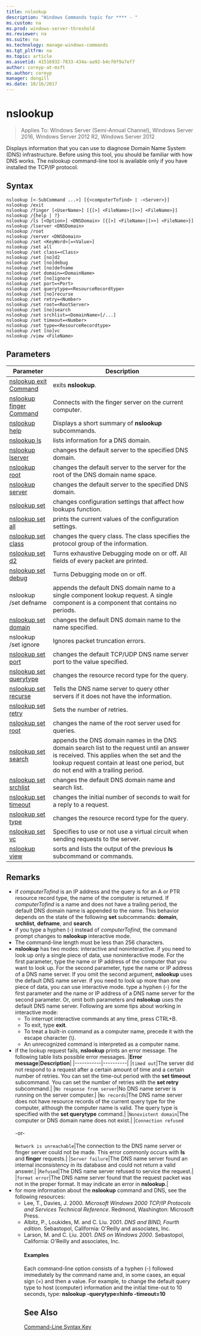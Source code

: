 ```yaml
---
title: nslookup
description: "Windows Commands topic for **** - "
ms.custom: na
ms.prod: windows-server-threshold
ms.reviewer: na
ms.suite: na
ms.technology: manage-windows-commands
ms.tgt_pltfrm: na
ms.topic: article
ms.assetid: 41516932-7833-434a-aa92-b4cf0f9a7ef7
author: coreyp-at-msft
ms.author: coreyp
manager: dongill
ms.date: 10/16/2017
---
```

# nslookup

>Applies To: Windows Server (Semi-Annual Channel), Windows Server 2016, Windows Server 2012 R2, Windows Server 2012

Displays information that you can use to diagnose Domain Name System (DNS) infrastructure. Before using this tool, you should be familiar with how DNS works. The nslookup command-line tool is available only if you have installed the TCP/IP protocol.
## Syntax
```
nslookup [<-SubCommand ...>] [{<computerTofind> | -<Server>}]
nslookup /exit
nslookup /finger [<UserName>] [{[>] <FileName>|[>>] <FileName>}]
nslookup /{help | ?}
nslookup /ls [<Option>] <DNSDomain> [{[>] <FileName>|[>>] <FileName>}]
nslookup /lserver <DNSDomain> 
nslookup /root 
nslookup /server <DNSDomain>
nslookup /set <KeyWord>[=<Value>]
nslookup /set all 
nslookup /set class=<Class>
nslookup /set [no]d2
nslookup /set [no]debug
nslookup /set [no]defname
nslookup /set domain=<DomainName>
nslookup /set [no]ignore
nslookup /set port=<Port>
nslookup /set querytype=<ResourceRecordtype>
nslookup /set [no]recurse
nslookup /set retry=<Number>
nslookup /set root=<RootServer>
nslookup /set [no]search
nslookup /set srchlist=<DomainName>[/...]
nslookup /set timeout=<Number>
nslookup /set type=<ResourceRecordtype>
nslookup /set [no]vc
nslookup /view <FileName>
```
## Parameters

|                       Parameter                       |                                                                                                         Description                                                                                                         |
|-------------------------------------------------------|-----------------------------------------------------------------------------------------------------------------------------------------------------------------------------------------------------------------------------|
|   [nslookup exit Command](nslookup-exit-command.md)   |                                                                                                     exits **nslookup**.                                                                                                     |
| [nslookup finger Command](nslookup-finger-command.md) |                                                                                  Connects with the finger server on the current computer.                                                                                   |
|           [nslookup help](nslookup-help.md)           |                                                                                    Displays a short summary of **nslookup** subcommands.                                                                                    |
|             [nslookup ls](nslookup-ls.md)             |                                                                                             lists information for a DNS domain.                                                                                             |
|        [nslookup lserver](nslookup-lserver.md)        |                                                                                   changes the default server to the specified DNS domain.                                                                                   |
|           [nslookup root](nslookup-root.md)           |                                                                     changes the default server to the server for the root of the DNS domain name space.                                                                     |
|         [nslookup server](nslookup-server.md)         |                                                                                   changes the default server to the specified DNS domain.                                                                                   |
|            [nslookup set](nslookup-set.md)            |                                                                              changes configuration settings that affect how lookups function.                                                                               |
|        [nslookup set all](nslookup-set-all.md)        |                                                                                  prints the current values of the configuration settings.                                                                                   |
|      [nslookup set class](nslookup-set-class.md)      |                                                                     changes the query class. The class specifies the protocol group of the information.                                                                     |
|         [nslookup set d2](nslookup-set-d2.md)         |                                                                     Turns exhaustive Debugging mode on or off. All fields of every packet are printed.                                                                      |
|      [nslookup set debug](nslookup-set-debug.md)      |                                                                                               Turns Debugging mode on or off.                                                                                               |
|                 nslookup /set defname                 |                                            appends the default DNS domain name to a single component lookup request. A single component is a component that contains no periods.                                            |
|     [nslookup set domain](nslookup-set-domain.md)     |                                                                                 changes the default DNS domain name to the name specified.                                                                                  |
|                 nslookup /set ignore                  |                                                                                              Ignores packet truncation errors.                                                                                              |
|       [nslookup set port](nslookup-set-port.md)       |                                                                          changes the default TCP/UDP DNS name server port to the value specified.                                                                           |
|  [nslookup set querytype](nslookup-set-querytype.md)  |                                                                                       changes the resource record type for the query.                                                                                       |
|    [nslookup set recurse](nslookup-set-recurse.md)    |                                                                    Tells the DNS name server to query other servers if it does not have the information.                                                                    |
|      [nslookup set retry](nslookup-set-retry.md)      |                                                                                                 Sets the number of retries.                                                                                                 |
|       [nslookup set root](nslookup-set-root.md)       |                                                                                    changes the name of the root server used for queries.                                                                                    |
|     [nslookup set search](nslookup-set-search.md)     | appends the DNS domain names in the DNS domain search list to the request until an answer is received. This applies when the set and the lookup request contain at least one period, but do not end with a trailing period. |
|   [nslookup set srchlist](nslookup-set-srchlist.md)   |                                                                                    changes the default DNS domain name and search list.                                                                                     |
|    [nslookup set timeout](nslookup-set-timeout.md)    |                                                                           changes the initial number of seconds to wait for a reply to a request.                                                                           |
|       [nslookup set type](nslookup-set-type.md)       |                                                                                       changes the resource record type for the query.                                                                                       |
|         [nslookup set vc](nslookup-set-vc.md)         |                                                                     Specifies to use or not use a virtual circuit when sending requests to the server.                                                                      |
|           [nslookup view](nslookup-view.md)           |                                                                          sorts and lists the output of the previous **ls** subcommand or commands.                                                                          |

## Remarks
- if *computerTofind* is an IP address and the query is for an A or PTR resource record type, the name of the computer is returned. If *computerTofind* is a name and does not have a trailing period, the default DNS domain name is appended to the name. This behavior depends on the state of the following **set** subcommands: **domain**, **srchlist**, **defname**, and **search**.
- if you type a hyphen (-) instead of *computerTofind*, the command prompt changes to **nslookup** interactive mode.
- The command-line length must be less than 256 characters.
- **nslookup** has two modes: interactive and noninteractive.
  if you need to look up only a single piece of data, use noninteractive mode. For the first parameter, type the name or IP address of the computer that you want to look up. For the second parameter, type the name or IP address of a DNS name server. If you omit the second argument, **nslookup** uses the default DNS name server.
  if you need to look up more than one piece of data, you can use interactive mode. type a hyphen (-) for the first parameter and the name or IP address of a DNS name server for the second parameter. Or, omit both parameters and **nslookup** uses the default DNS name server. Following are some tips about working in interactive mode:
  -   To interrupt interactive commands at any time, press CTRL+B.
  -   To exit, type **exit**.
  -   To treat a built-in command as a computer name, precede it with the escape character (\\).
  -   An unrecognized command is interpreted as a computer name.
- if the lookup request fails, **nslookup** prints an error message. The following table lists possible error messages.
  |**Error message**|**Description**|
  |-----------|----------|
  |`timed out`|The server did not respond to a request after a certain amount of time and a certain number of retries. You can set the time-out period with the **set timeout** subcommand. You can set the number of retries with the **set retry** subcommand.|
  |`No response from server`|No DNS name server is running on the server computer.|
  |`No records`|The DNS name server does not have resource records of the current query type for the computer, although the computer name is valid. The query type is specified with the **set querytype** command.|
  |`Nonexistent domain`|The computer or DNS domain name does not exist.|
  |`Connection refused`<br /><br />-or-<br /><br />`Network is unreachable`|The connection to the DNS name server or finger server could not be made. This error commonly occurs with **ls** and **finger** requests.|
  |`Server failure`|The DNS name server found an internal inconsistency in its database and could not return a valid answer.|
  |`Refused`|The DNS name server refused to service the request.|
  |`format error`|The DNS name server found that the request packet was not in the proper format. It may indicate an error in **nslookup**.|
- for more information about the **nslookup** command and DNS, see the following resources:
  - Lee, T., Davies, J. 2000. *Microsoft Windows 2000 TCP/IP Protocols and Services Technical Reference*. Redmond, Washington: Microsoft Press.
  - Albitz, P., Loukides, M. and C. Liu. 2001. *DNS and BIND, Fourth edition*. Sebastopol, California: O'Reilly and associates, Inc.
  - Larson, M. and C. Liu. 2001. *DNS on Windows 2000*. Sebastopol, California: O'Reilly and associates, Inc.
    #### Examples
    Each command-line option consists of a hyphen (-) followed immediately by the command name and, in some cases, an equal sign (=) and then a value. For example, to change the default query type to host (computer) information and the initial time-out to 10 seconds, type:
    **nslookup -querytype=hinfo -timeout=10**
    ## See Also
    [Command-Line Syntax Key](command-line-syntax-key.md)
